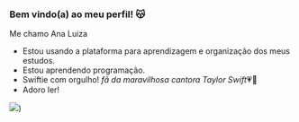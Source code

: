 ### Bem vindo(a) ao meu perfil! 😽

Me chamo Ana Luiza

- Estou usando a plataforma para aprendizagem e organização dos meus estudos.
- Estou aprendendo programação.
- Swiftie com orgulho! *fã da maravilhosa cantora Taylor Swift*💗🎀
- Adoro ler!

![](https://tenor.com/pt-BR/view/hello-kitty-dear-daniel-sanrio-sanrio-love-kawaii-love-gif-7113076542894805684))
